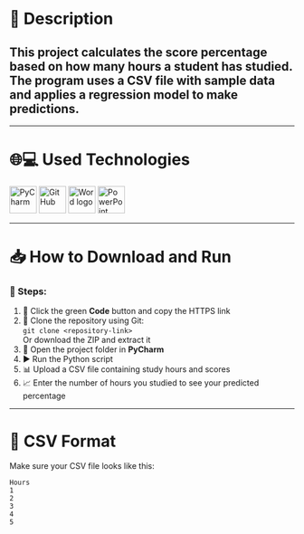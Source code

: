 <p align="center">

  <br>
  <h1>📖 Description</h1>
  <h2>This project calculates the score percentage based on how many hours a student has studied. The program uses a CSV file with sample data and applies a regression model to make predictions.</h2>
</p>

---

<h1>🌐💻 Used Technologies</h1>

<p align="left">
  <a href="https://www.jetbrains.com/pycharm/"><img src="Images/pycharmlogo.png" alt="PyCharm" width="48px"/></a>
  <a href="https://git-scm.com/"><img src="https://cdn-icons-png.flaticon.com/512/25/25231.png" alt="GitHub" width="48px"/></a>
  <a href="https://www.microsoft.com/en-ww/microsoft-365/word"><img src="https://img.icons8.com/fluency/48/000000/microsoft-word-2019.png" alt="Word logo" width="48px"/></a>
  <a href="https://www.microsoft.com/en-us/microsoft-365/powerpoint"><img src="https://img.icons8.com/fluency/48/000000/microsoft-powerpoint-2019.png" alt="PowerPoint logo" width="48px"/></a>
</p>

---

<h1>📥 How to Download and Run</h1>

<h3>🧾 Steps:</h3>

1. 📎 Click the green <b>Code</b> button and copy the HTTPS link  
2. 📂 Clone the repository using Git:  
   <code>git clone &lt;repository-link&gt;</code>  
   Or download the ZIP and extract it  
3. 🧠 Open the project folder in <b>PyCharm</b>  
4. ▶️ Run the Python script  
5. 📊 Upload a CSV file containing study hours and scores  
6. 📈 Enter the number of hours you studied to see your predicted percentage  

---

<h1>📎 CSV Format</h1>

Make sure your CSV file looks like this:

```csv
Hours
1
2
3
4
5
 
